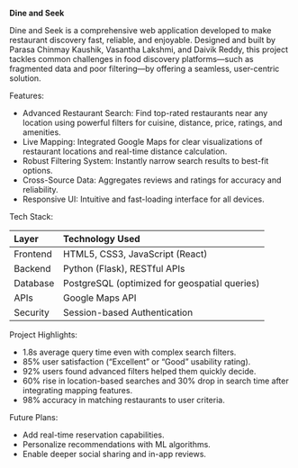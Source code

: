 **Dine and Seek**

Dine and Seek is a comprehensive web application developed to make restaurant discovery fast, reliable, and enjoyable.
Designed and built by Parasa Chinmay Kaushik, Vasantha Lakshmi, and Daivik Reddy, this project tackles common challenges in food discovery platforms—such as fragmented data and poor filtering—by offering a seamless, user-centric solution.

Features: 

- Advanced Restaurant Search: Find top-rated restaurants near any location using powerful filters for cuisine, distance, price, ratings, and amenities.
- Live Mapping: Integrated Google Maps for clear visualizations of restaurant locations and real-time distance calculation.
- Robust Filtering System: Instantly narrow search results to best-fit options.
- Cross-Source Data: Aggregates reviews and ratings for accuracy and reliability.
- Responsive UI: Intuitive and fast-loading interface for all devices.

Tech Stack:

| Layer | 	Technology Used |
| :------- | :------- |
| Frontend |  HTML5, CSS3, JavaScript (React) | 
| Backend  |  Python (Flask), RESTful APIs | 
| Database |  PostgreSQL (optimized for geospatial queries)|
| APIs | Google Maps API |
| Security | Session-based Authentication |

Project Highlights:

-  1.8s average query time even with complex search filters.
-  85% user satisfaction (“Excellent” or “Good” usability rating).
-  92% users found advanced filters helped them quickly decide.
-  60% rise in location-based searches and 30% drop in search time after integrating mapping features.
-  98% accuracy in matching restaurants to user criteria.

Future Plans:

- Add real-time reservation capabilities.
- Personalize recommendations with ML algorithms.
- Enable deeper social sharing and in-app reviews.
